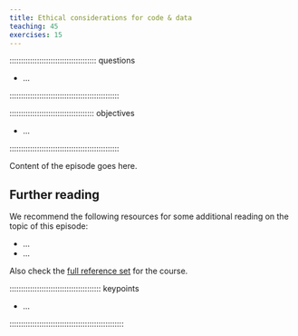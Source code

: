 ```yaml
---
title: Ethical considerations for code & data
teaching: 45
exercises: 15
---
```


:::::::::::::::::::::::::::::::::::::: questions 

-  ...

::::::::::::::::::::::::::::::::::::::::::::::::

::::::::::::::::::::::::::::::::::::: objectives

- ...

::::::::::::::::::::::::::::::::::::::::::::::::



Content of the episode goes here.


## Further reading

We recommend the following resources for some additional reading on the topic of this episode:

- ...
- ...

Also check the [full reference set](learners/reference.md#litref) for the course.


:::::::::::::::::::::::::::::::::::::::: keypoints

- ...

::::::::::::::::::::::::::::::::::::::::::::::::::

